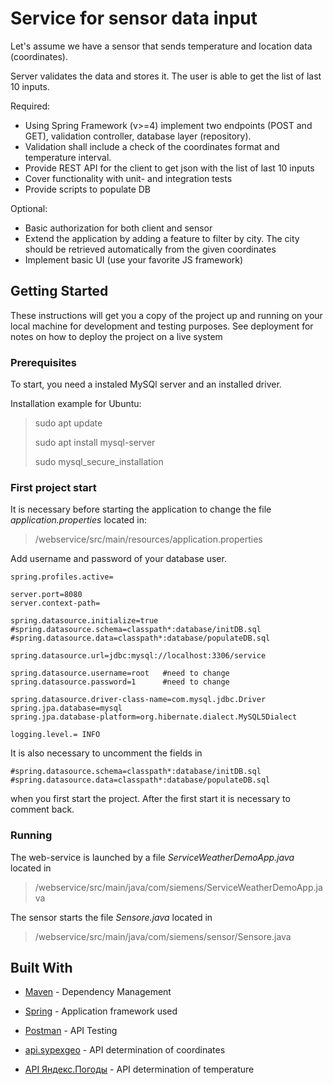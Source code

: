 # Service for sensor data input

Let's assume we have a sensor that sends temperature and location data (coordinates).

Server validates the data and stores it. The user is able to get the list of last 10 inputs.

Required:

  - Using Spring Framework (v>=4) implement two endpoints (POST and GET), validation controller, database layer (repository).
  - Validation shall include a check of the coordinates format and temperature interval.
  - Provide REST API for the client to get json with the list of last 10 inputs
  - Cover functionality with unit- and integration tests
  - Provide scripts to populate DB
  
Optional:

   - Basic authorization for both client and sensor
   - Extend the application by adding a feature to filter by city. The city should be retrieved automatically from the given coordinates
   - Implement basic UI (use your favorite JS framework)
   
## Getting Started

These instructions will get you a copy of the project up and running on your local machine for development and testing purposes. See deployment for notes on how to deploy the project on a live system

### Prerequisites

To start, you need a instaled MySQl server and an installed driver.

Installation example for Ubuntu:

>sudo apt update
>
>sudo apt install mysql-server
>
>sudo mysql_secure_installation

### First project start

It is necessary before starting the application to change the file *application.properties* located in:

>/webservice/src/main/resources/application.properties

Add username and password of your database user.


```properties
spring.profiles.active=

server.port=8080
server.context-path=

spring.datasource.initialize=true
#spring.datasource.schema=classpath*:database/initDB.sql
#spring.datasource.data=classpath*:database/populateDB.sql

spring.datasource.url=jdbc:mysql://localhost:3306/service

spring.datasource.username=root   #need to change
spring.datasource.password=1      #need to change

spring.datasource.driver-class-name=com.mysql.jdbc.Driver
spring.jpa.database=mysql
spring.jpa.database-platform=org.hibernate.dialect.MySQL5Dialect

logging.level.= INFO
```

It is also necessary to uncomment the fields in 


```properties
#spring.datasource.schema=classpath*:database/initDB.sql
#spring.datasource.data=classpath*:database/populateDB.sql
```

when you first start the project. 
After the first start it is necessary to comment back.

### Running

The web-service is launched by a file *ServiceWeatherDemoApp.java* located in

>/webservice/src/main/java/com/siemens/ServiceWeatherDemoApp.java


The sensor starts the file *Sensore.java* located in 

> /webservice/src/main/java/com/siemens/sensor/Sensore.java

## Built With

 - [Maven](https://maven.apache.org/) - Dependency Management

 - [Spring](https://spring.io/) - Application framework used
 
 - [Postman](https://www.getpostman.com/) - API Testing
 
 - [api.sypexgeo](https://sypexgeo.net/ru/) - API determination of coordinates
 
 - [API Яндекс.Погоды](https://tech.yandex.ru/weather/) - API determination of temperature
 


